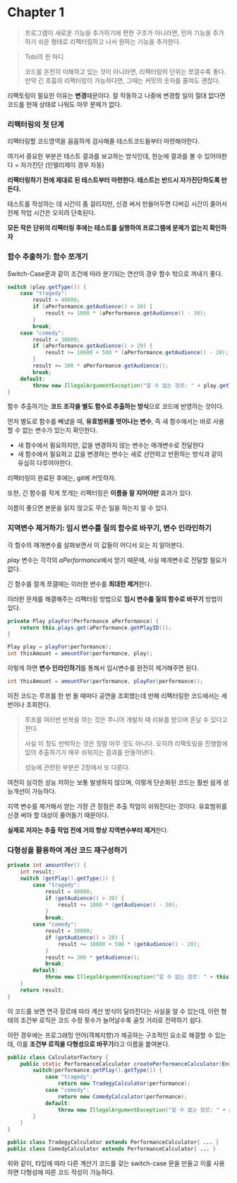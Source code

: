 # Chapter 1

> 프로그램이 새로운 기능을 추가하기에 편한 구조가 아니라면, 먼저 기능을 추가하기 쉬운 형태로 리팩터링하고 나서 원하는 기능을 추가한다.

> Tobi의 한 마디
> 
> 코드를 온전히 이해하고 있는 것이 아니라면, 리팩터링의 단위는 쪼갤수록 좋다.
> 만약 긴 호흡의 리팩터링이 가능하다면, 그때는 커밋의 숫자를 줄여도 괜찮다.

리팩토링이 필요한 이유는 **변경**때문이다. 잘 작동하고 나중에 변경할 일이 절대 없다면 코드를 현재 상태로 나둬도 아무 문제가 없다. 

### 리팩터링의 첫 단계

리팩터링할 코드영역을 꼼꼼하게 검사해줄 테스트코드들부터 마련해야한다. 

여기서 중요한 부분은 테스트 결과를 보고하는 방식인데, 한눈에 결과를 볼 수 있어야한다 = 자가진단 (인텔리제이 경우 자동)

**리팩터링하기 전에 제대로 된 테스트부터 마련한다. 테스트는 반드시 자가진단하도록 만든다.**

테스트를 작성하는 데 시간이 좀 걸리지만, 신경 써서 만들어두면 디버깅 시간이 줄어서 전체 작업 시간은 오히려 단축된다.

**모든 작은 단위의 리팩터링 후에는 테스트를 실행하여 프로그램에 문제가 없는지 확인하자**

### 함수 추출하기: 함수 쪼개기

Switch-Case문과 같이 조건에 따라 분기되는 연산의 경우 함수 밖으로 꺼내기 좋다.

```java
switch (play.getType()) {
    case "tragedy":
        result = 40000;
        if (aPerformance.getAudience() > 30) {
            result += 1000 * (aPerformance.getAudience() - 30);
        }
        break;
    case "comedy":
        result = 30000;
        if (aPerformance.getAudience() > 20) {
            result += 10000 + 500 * (aPerformance.getAudience() - 20);
        }
        result += 300 * aPerformance.getAudience();
        break;
    default:
        throw new IllegalArgumentException("알 수 없는 장르: " + play.getType());
}
```

함수 추출하기는 **코드 조각을 별도 함수로 추출하는 방식**으로 코드에 반영하는 것이다.

먼저 별도로 함수를 빼냈을 때, **유효범위를 벗어나는 변수**, 즉 새 함수에서는 바로 사용할 수 없는 변수가 있는지 확인한다.

- 새 함수에서 필요하지만, 값을 변경하지 않는 변수는 매개변수로 전달한다
- 새 함수에서 필요하고 값을 변경하는 변수는 새로 선언하고 반환하는 방식과 같이 유심히 다루어야한다.

리팩터링이 완료된 후에는, git에 커밋하자.

또한, 긴 함수를 작게 쪼개는 리팩터링은 **이름을 잘 지어야만** 효과가 있다. 

이름이 좋으면 본문을 읽지 않고도 무슨 일을 하는지 알 수 있다.

### 지역변수 제거하기: 임시 변수를 질의 함수로 바꾸기, 변수 인라인하기

각 함수의 매개변수를 살펴보면서 이 값들이 어디서 오는 지 알아본다.

*play* 변수는 각각의 *aPerformance*에서 얻기 때문에, 사실 매개변수로 전달할 필요가 없다. 

긴 함수를 잘게 쪼갤때는 이러한 변수를 **최대한 제거**한다.

이러한 문제를 해결해주는 리팩터링 방법으로 **임시 변수를 질의 함수로 바꾸기** 방법이 있다.

```java
private Play playFor(Performance aPerformance) {
    return this.plays.get(aPerformance.getPlayID());
}
```
```java
Play play = playFor(performance);
int thisAmount = amountFor(performance, play);
```

이렇게 하면 **변수 인라인하기**를 통해서 임시변수를 완전히 제거해주면 된다.
```java
int thisAmount = amountFor(performance, playFor(performance));
```

이전 코드는 루프를 한 번 돌 때마다 공연을 조회했는데 반해 리팩터링한 코드에서는 세 번이나 조회한다. 

> 루프를 여러번 반복을 하는 것은 주니어 개발자 때 리뷰를 받으며 혼날 수 있다고 한다.
> 
> 사실 이 정도 반박하는 것은 정말 아무 것도 아니다. 오히려 리팩토링을 진행함에 있어 추출하기가 매우 쉬워지는 결과를 만들어낸다.
> 
> 성능에 관련된 부분은 2장에서 또 다룬다.

여전히 심각한 성능 저하는 보통 발생하지 않으며, 이렇게 단순화된 코드는 훨씬 쉽게 성능개선이 가능하다. 

지역 변수를 제거해서 얻는 가장 큰 장점은 추출 작업이 쉬워진다는 것이다. 유효범위를 신경 써야 할 대상이 줄어들기 때문이다. 

**실제로 저자는 추출 작업 전에 거의 항상 지역변수부터 제거**한다.

### 다형성을 활용하여 계산 코드 재구성하기

```java
private int amountFor() {
    int result;
    switch (getPlay().getType()) {
        case "tragedy":
            result = 40000;
            if (getAudience() > 30) {
                result += 1000 * (getAudience() - 30);
            }
            break;
        case "comedy":
            result = 30000;
            if (getAudience() > 20) {
                result += 10000 + 500 * (getAudience() - 20);
            }
            result += 300 * getAudience();
            break;
        default:
            throw new IllegalArgumentException("알 수 없는 장르: " + this.play.getType());
    }
    return result;
}
```

이 코드를 보면 연극 장르에 따라 계산 방식이 달라진다는 사실을 알 수 있는데, 이런 형태의 조건부 로직은 코드 수정 횟수가 늘어날수록 골칫 거리로 전략하기 쉽다.

이런 경우에는 프로그래밍 언어(객체지향)가 제공하는 구조적인 요소로 해결할 수 있는데, 이를 **조건부 로직을 다형성으로 바꾸기**라고 이름을 붙여본다.

```java
public class CalculatorFactory {
    public static PerformanceCalculator createPerformanceCalculator(EnrichPerformance performance) {
        switch(performance.getPlay().getType()) {
            case "tragedy":
                return new TradegyCalculator(performance);
            case "comedy":
                return new ComedyCalculator(performance);
            default:
                throw new IllegalArgumentException("알 수 없는 장르: " + performance.getPlay().getType());
        }
    }
}

public class TradegyCalculator extends PerformanceCalculator{ ... }
public class ComedyCalculator extends PerformanceCalculator{ ... }
```

위와 같이, 타입에 따라 다른 계산기 코드를 갖는 switch-case 문을 만들고 이를 사용하면 다형성에 따른 코드 작성이 가능하다. 